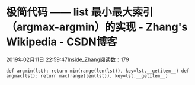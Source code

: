 
# 极简代码 —— list 最小最大索引（argmax-argmin）的实现 - Zhang's Wikipedia - CSDN博客


2019年02月11日 22:59:47[Inside_Zhang](https://me.csdn.net/lanchunhui)阅读数：179


`def argmin(lst):
	return min(range(len(lst)), key=lst.__getitem__)
def argmax(lst):
	return max(range(len(lst)), key=lst.__getitem__)`

